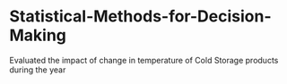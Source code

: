 # Statistical-Methods-for-Decision-Making
Evaluated the impact of change in temperature of Cold Storage products during the year
